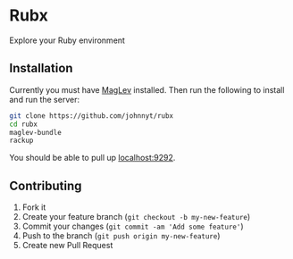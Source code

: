 # Rubx

Explore your Ruby environment

## Installation

Currently you must have [MagLev](https://github.com/maglev/maglev) installed.
Then run the following to install and run the server:

```bash
git clone https://github.com/johnnyt/rubx
cd rubx
maglev-bundle
rackup
```

You should be able to pull up [localhost:9292](http://localhost:9292/).

## Contributing

1. Fork it
2. Create your feature branch (`git checkout -b my-new-feature`)
3. Commit your changes (`git commit -am 'Add some feature'`)
4. Push to the branch (`git push origin my-new-feature`)
5. Create new Pull Request
